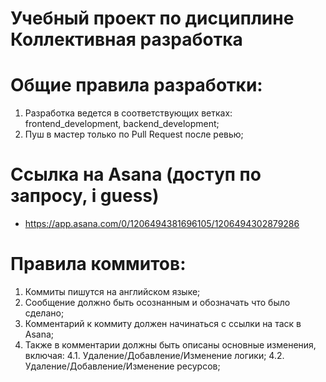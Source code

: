 # Учебный проект по дисциплине Коллективная разработка

# Общие правила разработки:

1. Разработка ведется в соответствующих ветках: frontend_development, backend_development;
2. Пуш в мастер только по Pull Request после ревью;

# Ссылка на Asana (доступ по запросу, i guess)

-   https://app.asana.com/0/1206494381696105/1206494302879286

# Правила коммитов:

1. Коммиты пишутся на английском языке;
2. Сообщение должно быть осознанным и обозначать что было сделано;
3. Комментарий к коммиту должен начинаться с ссылки на таск в Asana;
4. Также в комментарии должны быть описаны основные изменения, включая:
   4.1. Удаление/Добавление/Изменение логики;
   4.2. Удаление/Добавление/Изменение ресурсов;
